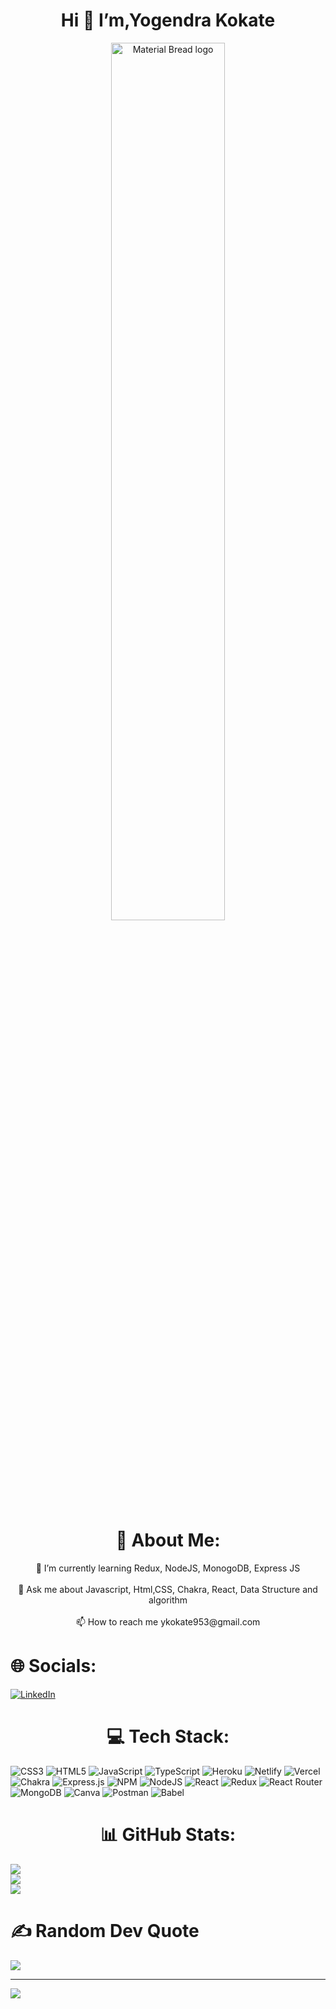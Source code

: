 <h1 align="center">
  Hi <span class="wave">👋</span> I’m,Yogendra Kokate
</h1>

<p align="center">
    <img width="60%" src="https://media3.giphy.com/media/qgQUggAC3Pfv687qPC/giphy.gif" alt="Material Bread logo">
</p>


<div align="center">
<h1>
  💫 About Me:
</h1>
  <p>🌱 I’m currently learning Redux, NodeJS, MonogoDB, Express JS<br><br>💬 Ask me about Javascript, Html,CSS, Chakra, React, Data Structure and algorithm<br><br>📫 How to reach me ykokate953@gmail.com</p>
  </div>






# 🌐 Socials:


[![LinkedIn](https://img.shields.io/badge/LinkedIn-%230077B5.svg?logo=linkedin&logoColor=white)](https://linkedin.com/in/https://www.linkedin.com/in/yogendra-kokate-2a06661b4/) 



<h1 align="center">
💻 Tech Stack:
</h1>
 
![CSS3](https://img.shields.io/badge/css3-%231572B6.svg?style=flat-square&logo=css3&logoColor=white) ![HTML5](https://img.shields.io/badge/html5-%23E34F26.svg?style=flat-square&logo=html5&logoColor=white) ![JavaScript](https://img.shields.io/badge/javascript-%23323330.svg?style=flat-square&logo=javascript&logoColor=%23F7DF1E) ![TypeScript](https://img.shields.io/badge/typescript-%23007ACC.svg?style=flat-square&logo=typescript&logoColor=white) ![Heroku](https://img.shields.io/badge/heroku-%23430098.svg?style=flat-square&logo=heroku&logoColor=white) ![Netlify](https://img.shields.io/badge/netlify-%23000000.svg?style=flat-square&logo=netlify&logoColor=#00C7B7) ![Vercel](https://img.shields.io/badge/vercel-%23000000.svg?style=flat-square&logo=vercel&logoColor=white) ![Chakra](https://img.shields.io/badge/chakra-%234ED1C5.svg?style=flat-square&logo=chakraui&logoColor=white) ![Express.js](https://img.shields.io/badge/express.js-%23404d59.svg?style=flat-square&logo=express&logoColor=%2361DAFB) ![NPM](https://img.shields.io/badge/NPM-%23000000.svg?style=flat-square&logo=npm&logoColor=white) ![NodeJS](https://img.shields.io/badge/node.js-6DA55F?style=flat-square&logo=node.js&logoColor=white) ![React](https://img.shields.io/badge/react-%2320232a.svg?style=flat-square&logo=react&logoColor=%2361DAFB) ![Redux](https://img.shields.io/badge/redux-%23593d88.svg?style=flat-square&logo=redux&logoColor=white) ![React Router](https://img.shields.io/badge/React_Router-CA4245?style=flat-square&logo=react-router&logoColor=white) ![MongoDB](https://img.shields.io/badge/MongoDB-%234ea94b.svg?style=flat-square&logo=mongodb&logoColor=white) ![Canva](https://img.shields.io/badge/Canva-%2300C4CC.svg?style=flat-square&logo=Canva&logoColor=white) ![Postman](https://img.shields.io/badge/Postman-FF6C37?style=flat-square&logo=postman&logoColor=white) ![Babel](https://img.shields.io/badge/Babel-F9DC3e?style=flat-square&logo=babel&logoColor=black)

<h1 align="center">
 📊 GitHub Stats:
</h1>

![](https://github-readme-stats.vercel.app/api?username=Yogendrakokate&theme=dark&hide_border=false&include_all_commits=true&count_private=true)<br/>
![](https://github-readme-streak-stats.herokuapp.com/?user=Yogendrakokate&theme=dark&hide_border=false)<br/>
![](https://github-readme-stats.vercel.app/api/top-langs/?username=Yogendrakokate&theme=dark&hide_border=false&include_all_commits=true&count_private=true&layout=compact)
# ✍️ Random Dev Quote
![](https://quotes-github-readme.vercel.app/api?type=horizontal&theme=radical)

---
[![](https://visitcount.itsvg.in/api?id=Yogendrakokate&icon=0&color=0)](https://visitcount.itsvg.in)

<!-- Proudly created with GPRM ( https://gprm.itsvg.in ) -->

